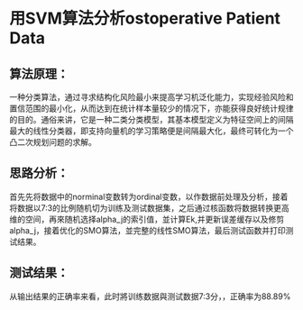 # 用SVM算法分析ostoperative Patient Data

## 算法原理：
一种分类算法，通过寻求结构化风险最小来提高学习机泛化能力，实现经验风险和置信范围的最小化，从而达到在统计样本量较少的情况下，亦能获得良好统计规律的目的。通俗来讲，它是一种二类分类模型，其基本模型定义为特征空间上的间隔最大的线性分类器，即支持向量机的学习策略便是间隔最大化，最终可转化为一个凸二次规划问题的求解。

## 思路分析：
首先先将数据中的norminal变数转为ordinal变数，以作数据前处理及分析，接着将数据以7:3的比例随机切为训练及测试数据集，之后通过核函数将数据转换更高维的空间，再來随机选择alpha_j的索引值，並计算Ek,并更新误差缓存以及修剪alpha_j，接着优化的SMO算法，並完整的线性SMO算法，最后测试函数并打印测试结果。

## 测试结果：
从输出结果的正确率来看，此时將训练数据與测试数据7:3分，，正确率为88.89%
